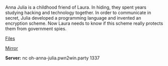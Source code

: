 Anna Julia is a childhood friend of Laura. In hiding, they spent years studying
hacking and technology together. In order to communicate in secret, Julia developed a
programming language and invented an encryption scheme. Now Laura needs to know
if this scheme really protects them from government spies.

[Files](https://static.pwn2win.party/oh_anna_julia_7450e56b01c39d3359bef3c2de4b942db078a1e79eebe275fa2bd1af3d5fc8c3.tar.gz)

[Mirror](https://drive.google.com/file/d/19BNNFmUly6z3gnAufQU2UMCX-x8g64Z1/view?usp=drivesdk)


**Server:** nc oh-anna-julia.pwn2win.party 1337
